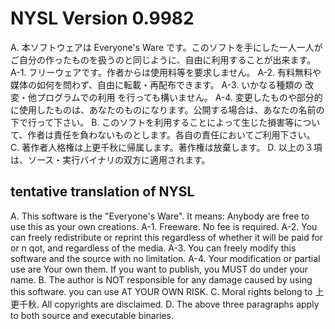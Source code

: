 # NYSL Version 0.9982
A. 本ソフトウェアは Everyone's Ware です。このソフトを手にした一人一人がご自分の作ったものを扱うのと同じように、自由に利用することが出来ます。
   A-1. フリーウェアです。作者からは使用料等を要求しません。
   A-2. 有料無料や媒体の如何を問わず、自由に転載・再配布できます。
   A-3. いかなる種類の 改変・他プログラムでの利用 を行っても構いません。
   A-4. 変更したものや部分的に使用したものは、あなたのものになります。公開する場合は、あなたの名前の下で行って下さい。
B. このソフトを利用することによって生じた損害等について、作者は責任を負わないものとします。各自の責任においてご利用下さい。
C. 著作者人格権は上更千秋に帰属します。著作権は放棄します。
D. 以上の３項は、ソース・実行バイナリの双方に適用されます。

## tentative translation of NYSL
A. This software is the "Everyone's Ware". It means:
Anybody are free to use this as your own creations.
     A-1. Freeware. No fee is required.
     A-2. You can freely redistribute or reprint this regardless of whether it will be paid for or n qot, and regardless of the media.
     A-3. You can freely modify this software and the source with no limitation.
     A-4. Your modification or partial use are Your own them. If you want to publish, you MUST do under your name.
B.  The author is NOT responsible for any damage caused by using this software. you can use AT YOUR OWN RISK.
C. Moral rights belong to 上更千秋. All copyrights are disclaimed.
D. The above three paragraphs apply to both source and executable binaries.